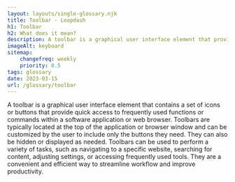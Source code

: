 ```yaml
--- 
layout: layouts/single-glossary.njk
title: Toolbar - Loopdash
h1: Toolbar
h2: What does it mean?
description: A toolbar is a graphical user interface element that provides quick access to frequently used features and functions within the WordPress content management system.
imageAlt: keyboard
sitemap:
	changefreq: weekly
	priority: 0.5
tags: glossary
date: 2023-03-15
url: /glossary/toolbar
---
```


A toolbar is a graphical user interface element that contains a set of icons or buttons that provide quick access to frequently used functions or commands within a software application or web browser. Toolbars are typically located at the top of the application or browser window and can be customized by the user to include only the buttons they need. They can also be hidden or displayed as needed. Toolbars can be used to perform a variety of tasks, such as navigating to a specific website, searching for content, adjusting settings, or accessing frequently used tools. They are a convenient and efficient way to streamline workflow and improve productivity.
